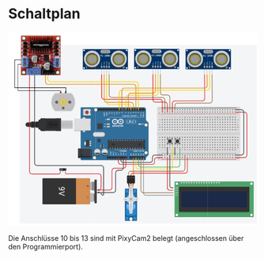# Schaltplan

![](Schaltplan.png)

Die Anschlüsse 10 bis 13 sind mit PixyCam2 belegt (angeschlossen über den Programmierport).